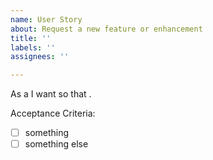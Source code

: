 ```yaml
---
name: User Story
about: Request a new feature or enhancement
title: ''
labels: ''
assignees: ''

---
```


As a <type of user>
I want <some goal>
so that <some reason>.

Acceptance Criteria:
- [ ] something
- [ ] something else
